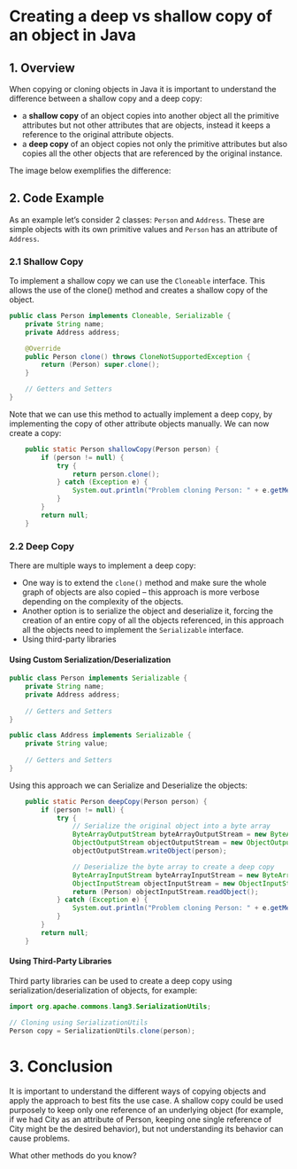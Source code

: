 # Creating a deep vs shallow copy of an object in Java

## 1. Overview

When copying or cloning objects in Java it is important to understand the difference between a shallow copy and a deep copy:

* a **shallow copy** of an object copies into another object all the primitive attributes but not other attributes that are objects, instead it keeps a reference to the original attribute objects.
* a **deep copy** of an object copies not only the primitive attributes but also copies all the other objects that are referenced by the original instance.

The image below exemplifies the difference:

## 2. Code Example

As an example let’s consider 2 classes: `Person` and `Address`. These are simple objects with its own primitive values and `Person` has an attribute of `Address`.

### 2.1 Shallow Copy

To implement a shallow copy we can use the `Cloneable` interface. This allows the use of the clone() method and creates a shallow copy of the object.

```java
public class Person implements Cloneable, Serializable {
    private String name;
    private Address address;

    @Override
    public Person clone() throws CloneNotSupportedException {
        return (Person) super.clone();
    }

    // Getters and Setters
}
```

Note that we can use this method to actually implement a deep copy, by implementing the copy of other attribute objects manually. We can now create a copy:

```java
    public static Person shallowCopy(Person person) {
        if (person != null) {
            try {
                return person.clone();
            } catch (Exception e) {
                System.out.println("Problem cloning Person: " + e.getMessage());
            }
        }
        return null;
    }
```

### 2.2 Deep Copy

There are multiple ways to implement a deep copy:

* One way is to extend the `clone()` method and make sure the whole graph of objects are also copied – this approach is more verbose depending on the complexity of the objects.
* Another option is to serialize the object and deserialize it, forcing the creation of an entire copy of all the objects referenced, in this approach all the objects need to implement the `Serializable` interface.
* Using third-party libraries

#### Using Custom Serialization/Deserialization

```java
public class Person implements Serializable {
    private String name;
    private Address address;
 
    // Getters and Setters
}

public class Address implements Serializable {
    private String value;
 
    // Getters and Setters
}
```

Using this approach we can Serialize and Deserialize the objects:
```java
    public static Person deepCopy(Person person) {
        if (person != null) {
            try {
                // Serialize the original object into a byte array
                ByteArrayOutputStream byteArrayOutputStream = new ByteArrayOutputStream();
                ObjectOutputStream objectOutputStream = new ObjectOutputStream(byteArrayOutputStream);
                objectOutputStream.writeObject(person);

                // Deserialize the byte array to create a deep copy
                ByteArrayInputStream byteArrayInputStream = new ByteArrayInputStream(byteArrayOutputStream.toByteArray());
                ObjectInputStream objectInputStream = new ObjectInputStream(byteArrayInputStream);
                return (Person) objectInputStream.readObject();
            } catch (Exception e) {
                System.out.println("Problem cloning Person: " + e.getMessage());
            }
        }
        return null;
    }
```

#### Using Third-Party Libraries

Third party libraries can be used to create a deep copy using serialization/deserialization of objects, for example:

```java
import org.apache.commons.lang3.SerializationUtils;

// Cloning using SerializationUtils
Person copy = SerializationUtils.clone(person);
```

# 3. Conclusion
It is important to understand the different ways of copying objects and apply the approach to best fits the use case. A shallow copy could be used purposely to keep only one reference of an underlying object (for example, if we had City as an attribute of Person, keeping one single reference of City might be the desired behavior), but not understanding its behavior can cause problems.

What other methods do you know?
